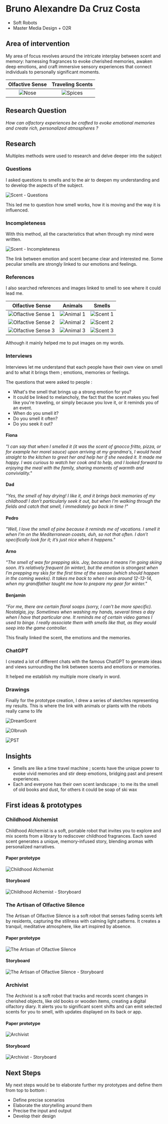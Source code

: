 # Bruno Alexandre Da Cruz Costa

- Soft Robots
- Master Media Design + O2R

## Area of intervention

My area of focus revolves around the intricate interplay between scent and memory: harnessing fragrances to evoke cherished memories, awaken deep emotions, and craft immersive sensory experiences that connect individuals to personally significant moments.

Olfactive Sense           | Traveling Scents
:-------------------------:|:-------------------------:
![Nose](https://github.com/Psemata/softrobotics/blob/main/images/2024-10-18/nose-4.png)  |  ![Spices](https://github.com/Psemata/softrobotics/blob/main/images/2024-10-16/cooking-13.jpg)

## Research Question

_How can olfactory experiences be crafted to evoke emotional memories and create rich, personalized atmospheres ?_

## Research

Multiples methods were used to research and delve deeper into the subject

### Questions

I asked questions to smells and to the air to deepen my understanding and to develop the aspects of the subject.

![Scent - Questions](https://github.com/Psemata/softrobotics/blob/main/images/2024-11-06/smell-questions.png)

This led me to question how smell works, how it is moving and the way it is influenced.

### Incompleteness

With this method, all the caracteristics that when through my mind were written.

![Scent - Incompleteness](https://github.com/Psemata/softrobotics/blob/main/images/2024-11-06/smell-incompleteness.png)

The link between emotion and scent became clear and interested me. Some peculiar smells are strongly linked to our emotions and feelings.

### References

I also searched references and images linked to smell to see where it could lead me.

Olfactive Sense           | Animals | Smells
:-------------------------:|:-------------------------:|:-------------------------:
![Oflactive Sense 1](https://github.com/Psemata/softrobotics/blob/main/images/2024-10-18/anatomy-2.png) | ![Animal 1](https://github.com/Psemata/softrobotics/blob/main/images/2024-10-18/animal-3.png) | ![Scent 1](https://github.com/Psemata/softrobotics/blob/main/images/2024-10-18/scent-8.png)
![Olfactive Sense 2](https://github.com/Psemata/softrobotics/blob/main/images/2024-10-18/nose-2.png) | ![Animal 2](https://github.com/Psemata/softrobotics/blob/main/images/2024-10-18/animal-4.png) | ![Scent 2](https://github.com/Psemata/softrobotics/blob/main/images/2024-10-18/scent-10.png)
![Olfactive Sense 3](https://github.com/Psemata/softrobotics/blob/main/images/2024-10-18/scent-12.png) | ![Animal 3](https://github.com/Psemata/softrobotics/blob/main/images/2024-10-18/animal-1.png) | ![Scent 3](https://github.com/Psemata/softrobotics/blob/main/images/2024-10-18/air-flow-2.png)

Although it mainly helped me to put images on my words.

### Interviews

Interviews let me understand that each people have their own view on smell and to what it brings them ; emotions, memories or feelings.

The questions that were asked to people :

- What's the smell that brings up a strong emotion for you?
- It could be linked to melancholy, the fact that the scent makes you feel like you're traveling, or simply because you love it, or it reminds you of an event.
- When do you smell it?
- Do you smell it often?
- Do you seek it out?

#### Fiona

_"I can say that when I smelled it (it was the scent of gnocco fritto, pizza, or for example her morel sauce) upon arriving at my grandma's, I would head straight to the kitchen to greet her and help her if she needed it. It made me happy. I was curious to watch her cook and to help, and I looked forward to enjoying the meal with the family, sharing moments of warmth and conviviality."_

#### Dad

_"Yes, the smell of hay drying!
I like it, and it brings back memories of my childhood!
I don’t particularly seek it out, but when I’m walking through the fields and catch that smell, I immediately go back in time !"_

#### Pedro

_"Well, I love the smell of pine because it reminds me of vacations. I smell it when I’m on the Mediterranean coasts, duh, so not that often. I don’t specifically look for it; it’s just nice when it happens."_

#### Arno

_"The smell of wax for prepping skis.
Joy, because it means I’m going skiing soon. It’s relatively frequent (in winter), but the emotion is strongest when I’m prepping my skis for the first time of the season (which should happen in the coming weeks).
It takes me back to when I was around 12-13-14, when my grandfather taught me how to prepare my gear for winter."_

#### Benjamin

_"For me, there are certain floral soaps (sorry, I can’t be more specific).
Nostalgia, joy.
Sometimes when washing my hands, several times a day when I have that particular one.
It reminds me of certain video games I used to binge. I really associate them with smells like that, as they would seep into the game controller._

This finally linked the scent, the emotions and the memories.

### ChatGPT

I created a lot of different chats with the famous ChatGPT to generate ideas and views surrounding the link between scents and emotions or memories.

It helped me establish my multiple more clearly in word.

### Drawings

Finally for the prototype creation, I drew a series of sketches representing my results. This is where the link with animals or plants with the robots really came to life

![DreamScent](https://github.com/Psemata/softrobotics/blob/main/images/2024-10-25/DreamScent.jpg)

![Olbrush](https://github.com/Psemata/softrobotics/blob/main/images/2024-10-25/Olbrush.jpg)

![PST](https://github.com/Psemata/softrobotics/blob/main/images/2024-10-25/PST.jpg)

## Insights

- Smells are like a time travel machine ; scents have the unique power to evoke vivid memories and stir deep emotions, bridging past and present experiences.
- Each and everyone has their own scent landscape ; to me its the smell of old books and dust, for others it could be soap of ski wax

## First ideas & prototypes

### Childhood Alchemist

Childhood Alchemist is a soft, portable robot that invites you to explore and mix scents from a library to rediscover childhood fragrances. Each saved scent generates a unique, memory-infused story, blending aromas with personalized narratives.

#### Paper prototype

![Childhood Alchemist](https://github.com/Psemata/softrobotics/blob/main/images/2024-11-05/childhoodalchemist-paperprototype.jpg)

#### Storyboard

![Childhood Alchemist - Storyboard](https://github.com/Psemata/softrobotics/blob/main/images/2024-11-06/childhoodalchemist-storyboard-new.jpg)

### The Artisan of Olfactive Silence

The Artisan of Olfactive Silence is a soft robot that senses fading scents left by residents, capturing the stillness with calming light patterns. It creates a tranquil, meditative atmosphere, like art inspired by absence.

#### Paper prototype

![The Artisan of Olfactive Silence](https://github.com/Psemata/softrobotics/blob/main/images/2024-11-05/theartisanofolfactorysilence-paperprototype.jpg)

#### Storyboard

![The Artisan of Olfactive Silence - Storyboard](https://github.com/Psemata/softrobotics/blob/main/images/2024-11-06/artisanolfactivesilence-storyboard-new.jpg)

### Archivist

The Archivist is a soft robot that tracks and records scent changes in cherished objects, like old books or wooden items, creating a digital olfactory diary. It alerts you to significant scent shifts and can emit selected scents for you to smell, with updates displayed on its back or app.

#### Paper prototype

![Archivist](https://github.com/Psemata/softrobotics/blob/main/images/2024-11-05/archivist-paperprototype.jpg)

#### Storyboard

![Archivist - Storyboard](https://github.com/Psemata/softrobotics/blob/main/images/2024-11-06/archivist-storyboard-new.jpg)

## Next Steps

My next steps would be to elaborate further my prototypes and define them from top to bottom :

- Define precise scenarios
- Elaborate the storytelling around them
- Precise the input and output
- Develop their design
